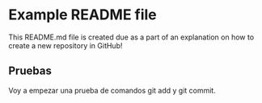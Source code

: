 # Example README file

This README.md file is created due as a part of an explanation on how to create a new repository in GitHub!

## Pruebas

Voy a empezar una prueba de comandos git add y git commit.

